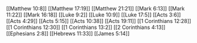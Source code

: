 [[Matthew 10:8]]
[[Matthew 17:19]]
[[Matthew 21:21]]
[[Mark 6:13]]
[[Mark 11:22]]
[[Mark 16:18]]
[[Luke 9:2]]
[[Luke 10:9]]
[[Luke 17:5]]
[[Acts 3:6]]
[[Acts 4:29]]
[[Acts 5:15]]
[[Acts 10:38]]
[[Acts 19:11]]
[[1 Corinthians 12:28]]
[[1 Corinthians 12:30]]
[[1 Corinthians 13:2]]
[[2 Corinthians 4:13]]
[[Ephesians 2:8]]
[[Hebrews 11:33]]
[[James 5:14]]
